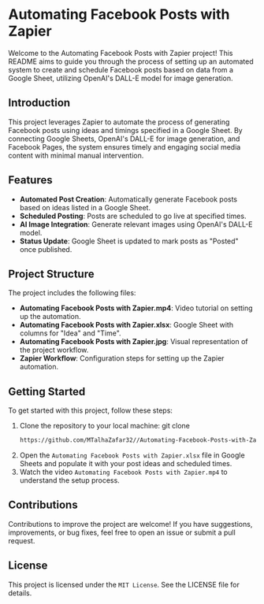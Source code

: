 # Automating Facebook Posts with Zapier

Welcome to the Automating Facebook Posts with Zapier project! This README aims to guide you through the process of setting up an automated system to create and schedule Facebook posts based on data from a Google Sheet, utilizing OpenAI's DALL-E model for image generation.

## Introduction

This project leverages Zapier to automate the process of generating Facebook posts using ideas and timings specified in a Google Sheet. By connecting Google Sheets, OpenAI's DALL-E for image generation, and Facebook Pages, the system ensures timely and engaging social media content with minimal manual intervention.

## Features

- **Automated Post Creation**: Automatically generate Facebook posts based on ideas listed in a Google Sheet.
- **Scheduled Posting**: Posts are scheduled to go live at specified times.
- **AI Image Integration**: Generate relevant images using OpenAI's DALL-E model.
- **Status Update**: Google Sheet is updated to mark posts as "Posted" once published.

## Project Structure

The project includes the following files:
- **Automating Facebook Posts with Zapier.mp4**: Video tutorial on setting up the automation.
- **Automating Facebook Posts with Zapier.xlsx**: Google Sheet with columns for "Idea" and "Time".
- **Automating Facebook Posts with Zapier.jpg**: Visual representation of the project workflow.
- **Zapier Workflow**: Configuration steps for setting up the Zapier automation.

## Getting Started

To get started with this project, follow these steps:

1. Clone the repository to your local machine: git clone 
   ```bash
   https://github.com/MTalhaZafar32//Automating-Facebook-Posts-with-Zapier.git

2. Open the `Automating Facebook Posts with Zapier.xlsx` file in Google Sheets and populate it with your post ideas and scheduled times.
3. Watch the video `Automating Facebook Posts with Zapier.mp4` to understand the setup process.

## Contributions

Contributions to improve the project are welcome! If you have suggestions, improvements, or bug fixes, feel free to open an issue or submit a pull request.

## License

This project is licensed under the `MIT License`. See the LICENSE file for details.
